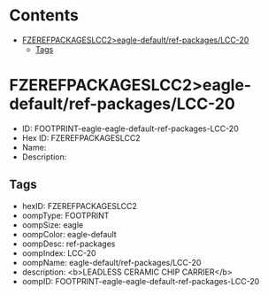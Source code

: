 



Contents
========

* [FZEREFPACKAGESLCC2>eagle-default/ref-packages/LCC-20](#fzerefpackageslcc2eagle-defaultref-packageslcc-20)
	* [Tags](#tags)

# FZEREFPACKAGESLCC2>eagle-default/ref-packages/LCC-20

- ID: FOOTPRINT-eagle-eagle-default-ref-packages-LCC-20
- Hex ID: FZEREFPACKAGESLCC2
- Name: 
- Description: 

## Tags

- hexID: FZEREFPACKAGESLCC2
- oompType: FOOTPRINT
- oompSize: eagle
- oompColor: eagle-default
- oompDesc: ref-packages
- oompIndex: LCC-20
- oompName: eagle-default/ref-packages/LCC-20
- description: &lt;b&gt;LEADLESS CERAMIC CHIP CARRIER&lt;/b&gt;
- oompID: FOOTPRINT-eagle-eagle-default-ref-packages-LCC-20
